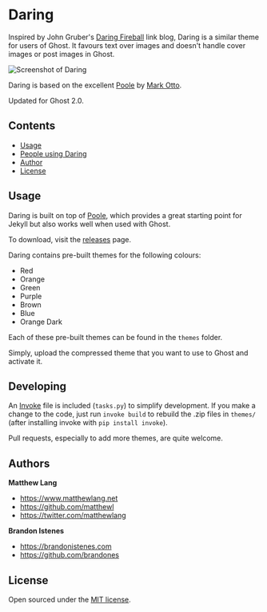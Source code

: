 # Daring

Inspired by John Gruber's [Daring Fireball](http://daringfireball.net) link blog, Daring is a similar theme for users of Ghost. It favours text over images and doesn't handle cover images or post images in Ghost.

![Screenshot of Daring](https://s3-eu-west-1.amazonaws.com/s3.matthewlang.net/assets/daring-screenshot.png)

Daring is based on the excellent [Poole](http://getpoole.com) by [Mark Otto](https://github.com/mdo).

Updated for Ghost 2.0.


## Contents

- [Usage](#usage)
- [People using Daring](#people-using-daring)
- [Author](#author)
- [License](#license)


## Usage

Daring is built on top of [Poole](https://github.com/poole/poole), which provides a great starting point for Jekyll but also works well when used with Ghost.

To download, visit the [releases](https://github.com/matthewl/Daring/releases) page.

Daring contains pre-built themes for the following colours:

- Red
- Orange
- Green
- Purple
- Brown
- Blue
- Orange Dark

Each of these pre-built themes can be found in the `themes` folder.

Simply, upload the compressed theme that you want to use to Ghost and activate it.


## Developing

An [Invoke](http://www.pyinvoke.org/) file is included (`tasks.py`) to simplify development.
If you make a change to the code, just run `invoke build` to rebuild the .zip files in `themes/`
(after installing invoke with `pip install invoke`).

Pull requests, especially to add more themes, are quite welcome.


## Authors

**Matthew Lang**
- <https://www.matthewlang.net>
- <https://github.com/matthewl>
- <https://twitter.com/matthewlang>

**Brandon Istenes**
- <https://brandonistenes.com>
- <https://github.com/brandones>


## License

Open sourced under the [MIT license](LICENSE.md).
